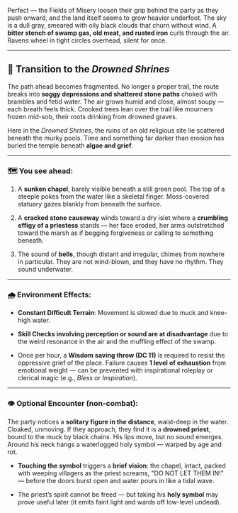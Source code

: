 Perfect — the Fields of Misery loosen their grip behind the party as they push onward, and the land itself seems to grow heavier underfoot. The sky is a dull gray, smeared with oily black clouds that churn without wind. A **bitter stench of swamp gas, old meat, and rusted iron** curls through the air. Ravens wheel in tight circles overhead, silent for once.

---

## 🌊 Transition to the _Drowned Shrines_

The path ahead becomes fragmented. No longer a proper trail, the route breaks into **soggy depressions and shattered stone paths** choked with brambles and fetid water. The air grows humid and close, almost soupy — each breath feels thick. Crooked trees lean over the trail like mourners frozen mid-sob, their roots drinking from drowned graves.

Here in the _Drowned Shrines_, the ruins of an old religious site lie scattered beneath the murky pools. Time and something far darker than erosion has buried the temple beneath **algae and grief**.

---

### 🗺 You see ahead:

1. A **sunken chapel**, barely visible beneath a still green pool. The top of a steeple pokes from the water like a skeletal finger. Moss-covered statuary gazes blankly from beneath the surface.
    
2. A **cracked stone causeway** winds toward a dry islet where a **crumbling effigy of a priestess** stands — her face eroded, her arms outstretched toward the marsh as if begging forgiveness or calling to something beneath.
    
3. The sound of **bells**, though distant and irregular, chimes from nowhere in particular. They are not wind-blown, and they have no rhythm. They sound underwater.
    

---

### 🌧 Environment Effects:

- **Constant Difficult Terrain**: Movement is slowed due to muck and knee-high water.
    
- **Skill Checks involving perception or sound are at disadvantage** due to the weird resonance in the air and the muffling effect of the swamp.
    
- Once per hour, a **Wisdom saving throw (DC 11)** is required to resist the oppressive grief of the place. Failure causes **1 level of exhaustion** from emotional weight — can be prevented with inspirational roleplay or clerical magic (e.g., _Bless_ or _Inspiration_).
    

---

### 👁 Optional Encounter (non-combat):

The party notices a **solitary figure in the distance**, waist-deep in the water. Cloaked, unmoving. If they approach, they find it is a **drowned priest**, bound to the muck by black chains. His lips move, but no sound emerges. Around his neck hangs a waterlogged holy symbol — warped by age and rot.

- **Touching the symbol** triggers a **brief vision**: the chapel, intact, packed with weeping villagers as the priest screams, "DO NOT LET THEM IN!" — before the doors burst open and water pours in like a tidal wave.
    
- The priest’s spirit cannot be freed — but taking his **holy symbol** may prove useful later (it emits faint light and wards off low-level undead).